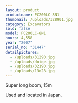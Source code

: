```yaml
---
layout: product
productname: PC200LC-8N1
thumbnail: /uploads/328901.jpg
category: Excavators
sold: false
model: PC200LC-8N1
hours: 4,558
year: "2007"
serial_no: "31447"
detailpictures:
  - /uploads/31290.jpg
  - /uploads/doiqe.jpg
  - /uploads/32190.jpg
  - /uploads/13o28.jpg
---
```

S﻿uper long boom, 15m

U﻿sed and located in Japan.
